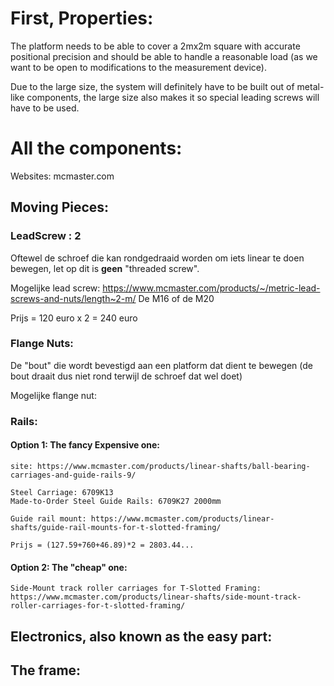 # First, Properties:

The platform needs to be able to cover a 2mx2m square with accurate positional precision and should
be able to handle a reasonable load (as we want to be open to modifications to the measurement device).

Due to the large size, the system will definitely have to be built out of metal-like components,
the large size also makes it so special leading screws will have to be used. 

# All the components:
Websites: mcmaster.com

## Moving Pieces:
### LeadScrew : 2
Oftewel de schroef die kan rondgedraaid worden om iets linear te doen bewegen, let op dit is **geen** "threaded screw".

Mogelijke lead screw: https://www.mcmaster.com/products/~/metric-lead-screws-and-nuts/length~2-m/
De M16 of de M20 

Prijs = 120 euro x 2 = 240 euro
### Flange Nuts:
De "bout" die wordt bevestigd aan een platform dat dient te bewegen (de bout draait dus niet rond terwijl de schroef dat wel doet)

Mogelijke flange nut: 


### Rails:

#### Option 1: The fancy Expensive one:
    site: https://www.mcmaster.com/products/linear-shafts/ball-bearing-carriages-and-guide-rails-9/

    Steel Carriage: 6709K13
    Made-to-Order Steel Guide Rails: 6709K27 2000mm

    Guide rail mount: https://www.mcmaster.com/products/linear-shafts/guide-rail-mounts-for-t-slotted-framing/

    Prijs = (127.59+760+46.89)*2 = 2803.44...

#### Option 2: The "cheap" one:
    Side-Mount track roller carriages for T-Slotted Framing:
    https://www.mcmaster.com/products/linear-shafts/side-mount-track-roller-carriages-for-t-slotted-framing/

## Electronics, also known as the easy part:

## The frame:


